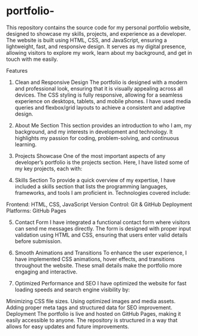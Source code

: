 # portfolio-
This repository contains the source code for my personal portfolio website, designed to showcase my skills, projects, and experience as a developer. The website is built using HTML, CSS, and JavaScript, ensuring a lightweight, fast, and responsive design. It serves as my digital presence, allowing visitors to explore my work, learn about my background, and get in touch with me easily.

Features
1. Clean and Responsive Design
The portfolio is designed with a modern and professional look, ensuring that it is visually appealing across all devices. The CSS styling is fully responsive, allowing for a seamless experience on desktops, tablets, and mobile phones. I have used media queries and flexbox/grid layouts to achieve a consistent and adaptive design.

2. About Me Section
This section provides an introduction to who I am, my background, and my interests in development and technology. It highlights my passion for coding, problem-solving, and continuous learning.

3. Projects Showcase
One of the most important aspects of any developer’s portfolio is the projects section. Here, I have listed some of my key projects, each with:

4. Skills Section
To provide a quick overview of my expertise, I have included a skills section that lists the programming languages, frameworks, and tools I am proficient in. Technologies covered include:

Frontend: HTML, CSS, JavaScript
Version Control: Git & GitHub
Deployment Platforms: GitHub Pages

5. Contact Form
I have integrated a functional contact form where visitors can send me messages directly. The form is designed with proper input validation using HTML and CSS, ensuring that users enter valid details before submission.

6. Smooth Animations and Transitions
To enhance the user experience, I have implemented CSS animations, hover effects, and transitions throughout the website. These small details make the portfolio more engaging and interactive.

7. Optimized Performance and SEO
I have optimized the website for fast loading speeds and search engine visibility by:

Minimizing CSS file sizes.
Using optimized images and media assets.
Adding proper meta tags and structured data for SEO improvement.
Deployment
The portfolio is live and hosted on GitHub Pages, making it easily accessible to anyone. The repository is structured in a way that allows for easy updates and future improvements.
